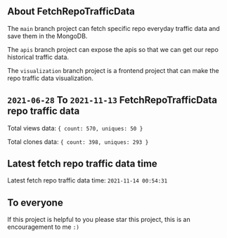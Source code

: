 ## About FetchRepoTrafficData

The `main` branch project can fetch specific repo everyday traffic data and save them in the MongoDB.

The `apis` branch project can expose the apis so that we can get our repo historical traffic data.

The `visualization` branch project is a frontend project that can make the repo traffic data visualization.

## `2021-06-28` To `2021-11-13` FetchRepoTrafficData repo traffic data

Total views data: `{ count: 570, uniques: 50 }`

Total clones data: `{ count: 398, uniques: 293 }`

## Latest fetch repo traffic data time

Latest fetch repo traffic data time: `2021-11-14 00:54:31`

## To everyone

If this project is helpful to you please star this project, this is an encouragement to me `:)`



